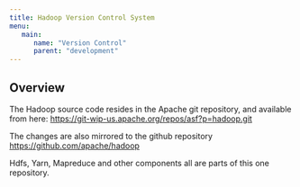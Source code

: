 ```yaml
---
title: Hadoop Version Control System
menu:
   main:
      name: "Version Control"
      parent: "development"
---
```


## Overview

The Hadoop source code resides in the Apache git repository, and available from here:
https://git-wip-us.apache.org/repos/asf?p=hadoop.git

The changes are also mirrored to the github repository https://github.com/apache/hadoop

Hdfs, Yarn, Mapreduce and other components all are parts of this one repository. 